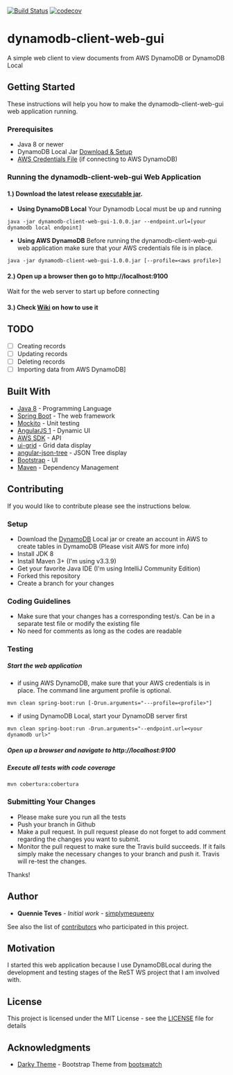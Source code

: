 [![Build Status](https://travis-ci.org/simplymequeeny/dynamodb-client-web-gui.svg?branch=master)](https://travis-ci.org/simplymequeeny/dynamodb-client-web-gui)
[![codecov](https://codecov.io/gh/simplymequeeny/dynamodb-client-web-gui/branch/master/graph/badge.svg)](https://codecov.io/gh/simplymequeeny/dynamodb-client-web-gui)

# dynamodb-client-web-gui
A simple web client to view documents from AWS DynamoDB or DynamoDB Local

## Getting Started
These instructions will help you how to make the dynamodb-client-web-gui web application running.

### Prerequisites
* Java 8 or newer
* DynamoDB Local Jar [Download & Setup](http://docs.aws.amazon.com/amazondynamodb/latest/developerguide/DynamoDBLocal.html)
* [AWS Credentials File](http://docs.aws.amazon.com/sdk-for-java/v1/developer-guide/credentials.html) (if connecting to AWS DynamoDB) 

### Running the dynamodb-client-web-gui Web Application
#### 1.) Download the latest release [executable jar](https://github.com/simplymequeeny/dynamodb-client-web-gui/releases/latest).

* **Using DynamoDB Local**
Your Dynamodb Local must be up and running

```
java -jar dynamodb-client-web-gui-1.0.0.jar --endpoint.url=[your dynamodb local endpoint]
```

* **Using AWS DynamoDB**
Before running the dynamodb-client-web-gui web application make sure that your AWS credentials file is in place.

```
java -jar dynamodb-client-web-gui-1.0.0.jar [--profile=<aws profile>]
```

#### 2.) Open up a browser then go to http://localhost:9100
Wait for the web server to start up before connecting

#### 3.) Check [Wiki](https://github.com/simplymequeeny/dynamodb-client-web-gui/wiki) on how to use it

## TODO
- [ ] Creating records
- [ ] Updating records
- [ ] Deleting records
- [ ] Importing data from AWS DynamoDB]

## Built With

* [Java 8](http://www.oracle.com/technetwork/java/javase/downloads/jdk8-downloads-2133151.html) - Programming Language
* [Spring Boot](https://spring.io/guides/gs/spring-boot) - The web framework
* [Mockito](http://site.mockito.org/) - Unit testing
* [AngularJS 1](https://angularjs.org/) - Dynamic UI 
* [AWS SDK](https://aws.amazon.com/documentation/dynamodb/) - API
* [ui-grid](http://ui-grid.info/) - Grid data display
* [angular-json-tree](https://github.com/awendland/angular-json-tree) - JSON Tree display
* [Bootstrap](http://getbootstrap.com/) - UI
* [Maven](https://maven.apache.org/) - Dependency Management

## Contributing

If you would like to contribute please see the instructions below.

### Setup
* Download the [DynamoDB](http://docs.aws.amazon.com/amazondynamodb/latest/developerguide/DynamoDBLocal.html) Local jar or create an account in AWS to create tables in DymamoDB (Please visit AWS for more info)
* Install JDK 8
* Install Maven 3+ (I'm using v3.3.9)
* Get your favorite Java IDE (I'm using IntelliJ Community Edition)
* Forked this repository
* Create a branch for your changes

### Coding Guidelines
* Make sure that your changes has a corresponding test/s.  Can be in a separate test file or modify the existing file
* No need for comments as long as the codes are readable

### Testing
##### Start the web application
* if using AWS DynamoDB, make sure that your AWS credentials is in place.  The command line argument profile is optional.
```$xslt
mvn clean spring-boot:run [-Drun.arguments="---profile=<profile>"]
```
* if using DynamoDB Local, start your DynamoDB server first
```$xslt
mvn clean spring-boot:run -Drun.arguments="--endpoint.url=<your dynamodb url>"
``````
##### Open up a browser and navigate to http://localhost:9100
##### Execute all tests with code coverage
```$xslt
mvn cobertura:cobertura
```

### Submitting Your Changes
* Please make sure you run all the tests
* Push your branch in Github 
* Make a pull request.  In pull request please do not forget to add comment regarding the changes you want to submit.
* Monitor the pull request to make sure the Travis build succeeds. If it fails simply make the necessary changes to your branch and push it. Travis will re-test the changes.

Thanks!

## Author

* **Quennie Teves** - *Initial work* - [simplymequeeny](https://github.com/simplymequeeny)

See also the list of [contributors](https://github.com/simplymequeeny/dynamodb-client-web-gu/contributors) who participated in this project.

## Motivation
I started this web application because I use DynamoDBLocal during the development and testing stages of the ReST WS project that I am involved with.

## License

This project is licensed under the MIT License - see the [LICENSE](/LICENSE) file for details

## Acknowledgments

* [Darky Theme](https://bootswatch.com/darkly/) - Bootstrap Theme from [bootswatch](bootswatch.com)
